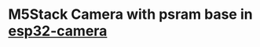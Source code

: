 # M5Stack Camera with psram base in [esp32-camera](https://github.com/espressif/esp32-camera.git)


